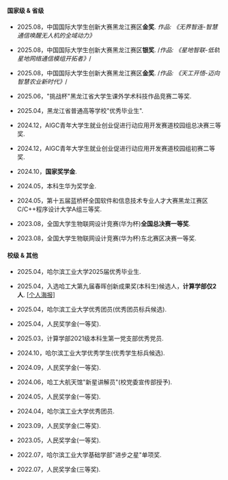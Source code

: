 #### 国家级 & 省级

- 2025.08，中国国际大学生创新大赛黑龙江赛区<strong>金奖</strong>. *作品: 《无界智连-智慧通信唤醒无人机的全域动力》*

- 2025.08，中国国际大学生创新大赛黑龙江赛区<strong>银奖</strong>. /*作品: 《星地智联-低轨星地网络通信模组开拓者》*/

- 2025.08，中国国际大学生创新大赛黑龙江赛区<strong>金奖</strong>. /*作品: 《天工开悟-迈向智慧农业新时代》*/ 

- 2025.06，"挑战杯"黑龙江省大学生课外学术科技作品竞赛二等奖. 

- 2025.04，黑龙江省普通高等学校"优秀毕业生". 

- 2024.12，AIGC青年大学生就业创业促进行动应用开发赛道校园组总决赛三等奖. 

- 2024.12，AIGC青年大学生就业创业促进行动应用开发赛道校园组初赛二等奖. 

- 2024.10，<strong>国家奖学金</strong>. 

- 2024.05，本科生华为奖学金. 

- 2024.05，第十五届蓝桥杯全国软件和信息技术专业人才大赛黑龙江赛区C/C++程序设计大学A组三等奖. 

- 2023.08，全国大学生物联网设计竞赛(华为杯)<strong>全国总决赛一等奖</strong>. 

- 2023.08，全国大学生物联网设计竞赛(华为杯)东北赛区决赛一等奖. 

#### 校级 & 其他

- 2025.04，哈尔滨工业大学2025届优秀毕业生. 

- 2025.04，入选哈工大第九届春晖创新成果奖(本科生)候选人，<strong>计算学部仅2人</strong>. [[个人海报]](static/assets/img/poster.jpg)

- 2025.04，哈尔滨工业大学优秀团员(优秀团员标兵候选). 

- 2025.04，人民奖学金(一等奖). 

- 2025.03，计算学部2021级本科生第一党支部优秀党员. 

- 2024.10，哈尔滨工业大学优秀学生(优秀学生标兵候选). 

- 2024.09，人民奖学金(一等奖). 

- 2024.06，哈工大航天馆"新星讲解员"(校党委宣传部授予). 

- 2024.05，人民奖学金(一等奖). 

- 2024.04，哈尔滨工业大学优秀团员. 

- 2023.09，人民奖学金(二等奖). 

- 2023.05，人民奖学金(一等奖). 

- 2022.07，哈尔滨工业大学基础学部"进步之星"单项奖. 

- 2022.07，人民奖学金(三等奖). 